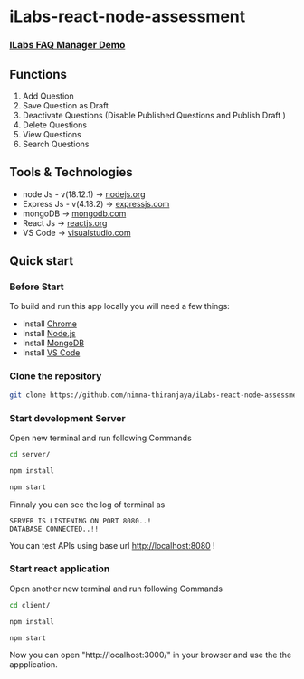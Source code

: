 # iLabs-react-node-assessment

<h3> <a href="https://ilabs-faq-manager.netlify.app/" target="_blank">ILabs FAQ Manager Demo</a></h3>

<h2>Functions</h2>
      <ol>
        <li> Add Question </li>
        <li> Save Question as Draft </li>
        <li> Deactivate Questions (Disable Published Questions and Publish Draft ) </li>
        <li> Delete Questions </li>
        <li> View Questions </li>
        <li> Search Questions </li>
      </ol>
  
<h2> Tools & Technologies </h2> 
      <ul>
      <li> node Js - v(18.12.1) -> <a href="https://nodejs.org/en/" target="_blank">nodejs.org</a> </li>
      <li> Express Js - v(4.18.2) -> <a href="https://expressjs.com/" target="_blank">expressjs.com</a></li>
      <li> mongoDB  -> <a href="https://www.mongodb.com/" target="_blank">mongodb.com</a> </li>
      <li> React Js -> <a href="https://reactjs.org/" target="_blank">reactjs.org</a> </li>
      <li> VS Code -> <a href="https://code.visualstudio.com/" target="_blank">visualstudio.com</a> </li>
      </ul>
  
      
 ## Quick start

### Before Start

To build and run this app locally you will need a few things:

- Install [Chrome](https://www.google.com/chrome/)
- Install [Node.js](https://nodejs.org/en/)
- Install [MongoDB](https://docs.mongodb.com/manual/installation/)
- Install [VS Code](https://code.visualstudio.com/)


### Clone the repository

```bash
git clone https://github.com/nimna-thiranjaya/iLabs-react-node-assessment
```

###  Start development Server
Open new terminal and run following Commands

```bash
cd server/
```
```bash
npm install
```
```bash
npm start
```

Finnaly you can see the log of terminal as 

```
SERVER IS LISTENING ON PORT 8080..!
DATABASE CONNECTED..!!
```
You can test APIs using base url [http://localhost:8080](http://localhost:8080) !

###  Start react application
Open another new terminal and run following Commands

```bash
cd client/
```
```bash
npm install
```
```bash
npm start
```
Now you can open "http://localhost:3000/" in your browser and use the the appplication.
